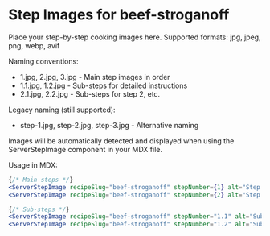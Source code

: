 # Step Images for beef-stroganoff

Place your step-by-step cooking images here. Supported formats: jpg, jpeg, png, webp, avif

Naming conventions:
- 1.jpg, 2.jpg, 3.jpg - Main step images in order
- 1.1.jpg, 1.2.jpg - Sub-steps for detailed instructions
- 2.1.jpg, 2.2.jpg - Sub-steps for step 2, etc.

Legacy naming (still supported):
- step-1.jpg, step-2.jpg, step-3.jpg - Alternative naming

Images will be automatically detected and displayed when using the ServerStepImage component in your MDX file.

Usage in MDX:
```jsx
{/* Main steps */}
<ServerStepImage recipeSlug="beef-stroganoff" stepNumber={1} alt="Step 1" />
<ServerStepImage recipeSlug="beef-stroganoff" stepNumber={2} alt="Step 2" />

{/* Sub-steps */}
<ServerStepImage recipeSlug="beef-stroganoff" stepNumber="1.1" alt="Sub-step 1.1" />
<ServerStepImage recipeSlug="beef-stroganoff" stepNumber="1.2" alt="Sub-step 1.2" />
```
